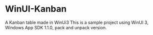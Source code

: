 # WinUI-Kanban
A Kanban table made in WinUi3
This is a sample project using WinUI 3, Windows App SDK 1.1.0, pack and unpack version.

